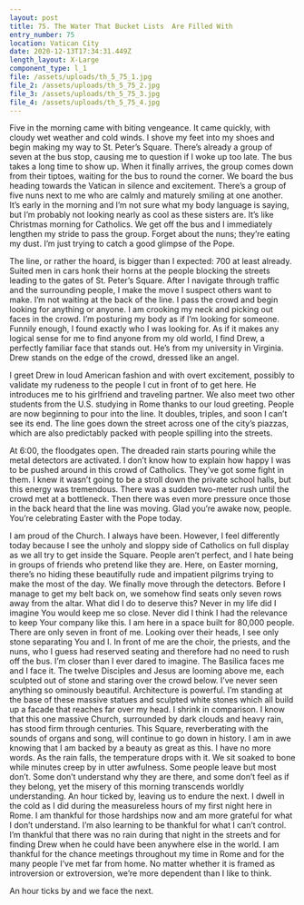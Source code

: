 ```yaml
---
layout: post
title: 75. The Water That Bucket Lists  Are Filled With
entry_number: 75
location: Vatican City
date: 2020-12-13T17:34:31.449Z
length_layout: X-Large
component_type: l_1
file: /assets/uploads/th_5_75_1.jpg
file_2: /assets/uploads/th_5_75_2.jpg
file_3: /assets/uploads/th_5_75_3.jpg
file_4: /assets/uploads/th_5_75_4.jpg
---
```

Five in the morning came with biting vengeance. It came quickly, with cloudy wet weather and cold winds. I shove my feet into my shoes and begin making my way to St. Peter’s Square. There’s already a group of seven at the bus stop, causing me to question if I woke up too late. The bus takes a long time to show up. When it finally arrives, the group comes down from their tiptoes, waiting for the bus to round the corner. We board the bus heading towards the Vatican in silence and excitement. There’s a group of five nuns next to me who are calmly and maturely smiling at one another. It’s early in the morning and I’m not sure what my body language is saying, but I’m probably not looking nearly as cool as these sisters are. It’s like Christmas morning for Catholics. We get off the bus and I immediately lengthen my stride to pass the group. Forget about the nuns; they’re eating my dust. I’m just trying to catch a good glimpse of the Pope.

The line, or rather the hoard, is bigger than I expected: 700 at least already. Suited men in cars honk their horns at the people blocking the streets leading to the gates of St. Peter’s Square. After I navigate through traffic and the surrounding people, I make the move I suspect others want to make. I’m not waiting at the back of the line. I pass the crowd and begin looking for anything or anyone. I am crooking my neck and picking out faces in the crowd. I’m posturing my body as if I’m looking for someone. Funnily enough, I found exactly who I was looking for. As if it makes any logical sense for me to find anyone from my old world, I find Drew, a perfectly familiar face that stands out. He’s from my university in Virginia. Drew stands on the edge of the crowd, dressed like an angel.

I greet Drew in loud American fashion and with overt excitement, possibly to validate my rudeness to the people I cut in front of to get here. He introduces me to his girlfriend and traveling partner. We also meet two other students from the U.S. studying in Rome thanks to our loud greeting. People are now beginning to pour into the line. It doubles, triples, and soon I can’t see its end. The line goes down the street across one of the city’s piazzas, which are also predictably packed with people spilling into the streets.

At 6:00, the floodgates open. The dreaded rain starts pouring while the metal detectors are activated. I don’t know how to explain how happy I was to be pushed around in this crowd of Catholics. They’ve got some fight in them. I knew it wasn’t going to be a stroll down the private school halls, but this energy was tremendous. There was a sudden two-meter rush until the crowd met at a bottleneck. Then there was even more pressure once those in the back heard that the line was moving. Glad you’re awake now, people. You’re celebrating Easter with the Pope today.

I am proud of the Church. I always have been. However, I feel differently today because I see the unholy and sloppy side of Catholics on full display as we all try to get inside the Square. People aren’t perfect, and I hate being in groups of friends who pretend like they are. Here, on Easter morning, there’s no hiding these beautifully rude and impatient pilgrims trying to make the most of the day.
We finally move through the detectors. Before I manage to get my belt back on, we somehow find seats only seven rows away from the altar. What did I do to deserve this? Never in my life did I imagine You would keep me so close. Never did I think I had the relevance to keep Your company like this. I am here in a space built for 80,000 people. There are only seven in front of me. Looking over their heads, I see only stone separating You and I. In front of me are the choir, the priests, and the nuns, who I guess had reserved seating and therefore had no need to rush off the bus. I’m closer than I ever dared to imagine. The Basilica faces me and I face it. The twelve Disciples and Jesus are looming above me, each sculpted out of stone and staring over the crowd below. I’ve never seen anything so ominously beautiful. Architecture is powerful. I’m standing at the base of these massive statues and sculpted white stones which all build up a facade that reaches far over my head. I shrink in comparison. I know that this one massive Church, surrounded by dark clouds and heavy rain, has stood firm through centuries. This Square, reverberating with the sounds of organs and song, will continue to go down in history. I am in awe knowing that I am backed by a beauty as great as this. I have no more words. 
As the rain falls, the temperature drops with it. We sit soaked to bone while minutes creep by in utter awfulness. Some people leave but most don’t. Some don’t understand why they are there, and some don’t feel as if they belong, yet the misery of this morning transcends worldly understanding. An hour ticked by, leaving us to endure the next. I dwell in the cold as I did during the measureless hours of my first night here in Rome. I am thankful for those hardships now and am more grateful for what I don’t understand. I’m also learning to be thankful for what I can’t control. I’m thankful that there was no rain during that night in the streets and for finding Drew when he could have been anywhere else in the world. I am thankful for the chance meetings throughout my time in Rome and for the many people I’ve met far from home. No matter whether it is framed as introversion or extroversion, we’re more dependent than I like to think.

An hour ticks by and we face the next.
